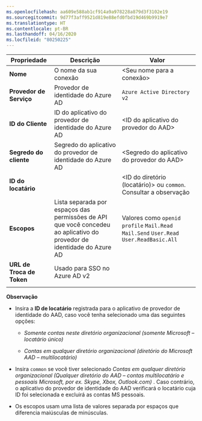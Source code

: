 ```yaml
---
ms.openlocfilehash: aa609e588ab1cf914a9a978228a879d3f3102e19
ms.sourcegitcommit: 9d77f3aff9521d819e88efd0fbd19d469b9919e7
ms.translationtype: HT
ms.contentlocale: pt-BR
ms.lasthandoff: 04/16/2020
ms.locfileid: "80250225"
---
```


<!-- Azure AD v2 settings -->
<!-- Fixed ID -->

| **Propriedade** | **Descrição** | **Valor** |
|---|---|---|
|**Nome** | O nome da sua conexão | \<Seu nome para a conexão\> <img width="300px">|
|**Provedor de Serviço**| Provedor de identidade do Azure AD | `Azure Active Directory v2` |
|**ID do Cliente** | ID do aplicativo do provedor de identidade do Azure AD| \<ID do aplicativo do provedor do AAD\> |
|**Segredo do cliente** | Segredo do aplicativo do provedor de identidade do Azure AD| \<Segredo do aplicativo do provedor do AAD\> |
|**ID do locatário** | | \<ID do diretório (locatário)\> ou `common`. Consultar a observação |
|**Escopos** |Lista separada por espaços das permissões de API que você concedeu ao aplicativo do provedor de identidade do Azure AD| Valores como `openid` `profile` `Mail.Read` `Mail.Send` `User.Read` `User.ReadBasic.All` |
|**URL de Troca de Token** |Usado para SSO no Azure AD v2| |
| | |

**Observação**

- Insira a **ID de locatário** registrada para o aplicativo de provedor de identidade do AAD, caso você tenha selecionado uma das seguintes opções:

    - *Somente contas neste diretório organizacional (somente Microsoft – locatário único)*

    - *Contas em qualquer diretório organizacional (diretório do Microsoft AAD – multilocatário)*
- Insira `common` se você tiver selecionado *Contas em qualquer diretório organizacional (Qualquer diretório do AAD – contas multilocatário e pessoais Microsoft, por ex. Skype, Xbox, Outlook.com)* . Caso contrário, o aplicativo do provedor de identidade do AAD verificará o locatário cuja ID foi selecionada e excluirá as contas MS pessoais.
- Os escopos usam uma lista de valores separada por espaços que diferencia maiúsculas de minúsculas.
